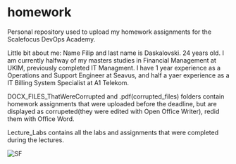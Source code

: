 # homework
Personal repository used to upload my homework assignments for the Scalefocus DevOps Academy.

Little bit about me: 
Name Filip and last name is Daskalovski. 24 years old. I am currently halfway of my masters studies in Financial Management at UKIM, previously completed IT Managment. 
I have 1 year experience as a Operations and Support Engineer at Seavus, and half a yaer experience as a IT Billing System Specialist at A1 Telekom.

DOCX_FILES_ThatWereCorrupted and .pdf(corrupted_files) folders contain homework assignments that were uploaded before the deadline, but are displayed as corrupeted(they were edited with Open Office Writer), redid them with Office Word.

Lecture_Labs contains all the labs and assignments that were completed during the lectures. 

![SF](https://user-images.githubusercontent.com/125913893/227058893-0aa36a3a-b71c-42c5-8ec9-e58a71a4101b.png)
